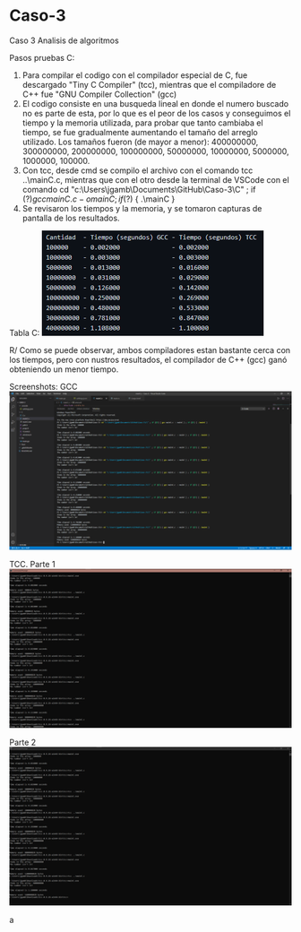 # Caso-3
 Caso 3 Analisis de algoritmos 
 
 Pasos pruebas C:
  1. Para compilar el codigo con el compilador especial de C, fue descargado "Tiny C Compiler" (tcc), mientras que el compiladore de C++ fue "GNU Compiler Collection" (gcc)
  2. El codigo consiste en una busqueda lineal en donde el numero buscado no es parte de esta, por lo que es el peor de los casos y conseguimos el tiempo y la memoria utilizada, para probar que tanto cambiaba el tiempo, se fue gradualmente aumentando el tamaño del arreglo utilizado. Los tamaños fueron (de mayor a menor): 400000000, 300000000, 200000000, 100000000, 50000000, 10000000, 5000000, 1000000, 100000.
  3. Con tcc, desde cmd se compilo el archivo con el comando tcc ..\mainC.c, mientras que con el otro desde la terminal de VSCode con el comando cd "c:\Users\jgamb\Documents\GitHub\Caso-3\C\" ; if ($?) { gcc mainC.c -o mainC } ; if ($?) { .\mainC }
  4. Se revisaron los tiempos y la memoria, y se tomaron capturas de pantalla de los resultados.
  
  
 Tabla C:
 ![Screenshot](Tabla1.png)

R/ Como se puede observar, ambos compiladores estan bastante cerca con los tiempos, pero con nustros resultados, el compilador de C++ (gcc) ganó obteniendo un menor tiempo.

 Screenshots:
 GCC
 ![Screenshot](gcc.png)
 
 TCC. Parte 1
 ![Screenshot](tcc1.png)
 
 Parte 2
 ![Screenshot](tcc2.png)
 
 a
